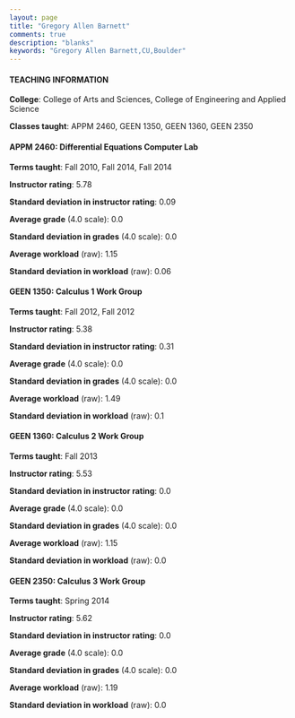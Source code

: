 ```yaml
---
layout: page
title: "Gregory Allen Barnett" 
comments: true
description: "blanks"
keywords: "Gregory Allen Barnett,CU,Boulder"
---
```

<head>
<script src="https://ajax.googleapis.com/ajax/libs/jquery/2.1.3/jquery.min.js"></script>
<script src="https://dl.dropboxusercontent.com/s/pc42nxpaw1ea4o9/highcharts.js?dl=0"></script>
<!-- <script src="../assets/js/highcharts.js"></script> -->
<style type="text/css">@font-face {
	font-family: "Bebas Neue";
	src: url(https://www.filehosting.org/file/details/544349/BebasNeue Regular.otf) format("opentype");
	}
	h1.Bebas { 
		font-family: "Bebas Neue", Verdana, Tahoma;
	}
</style>
</head>
	   
#### TEACHING INFORMATION

**College**: College of Arts and Sciences, College of Engineering and Applied Science

**Classes taught**: APPM 2460, GEEN 1350, GEEN 1360, GEEN 2350

#### APPM 2460: Differential Equations Computer Lab

**Terms taught**: Fall 2010, Fall 2014, Fall 2014

**Instructor rating**: 5.78

**Standard deviation in instructor rating**: 0.09

**Average grade** (4.0 scale): 0.0

**Standard deviation in grades** (4.0 scale): 0.0

**Average workload** (raw): 1.15

**Standard deviation in workload** (raw): 0.06

#### GEEN 1350: Calculus 1 Work Group

**Terms taught**: Fall 2012, Fall 2012

**Instructor rating**: 5.38

**Standard deviation in instructor rating**: 0.31

**Average grade** (4.0 scale): 0.0

**Standard deviation in grades** (4.0 scale): 0.0

**Average workload** (raw): 1.49

**Standard deviation in workload** (raw): 0.1

#### GEEN 1360: Calculus 2 Work Group

**Terms taught**: Fall 2013

**Instructor rating**: 5.53

**Standard deviation in instructor rating**: 0.0

**Average grade** (4.0 scale): 0.0

**Standard deviation in grades** (4.0 scale): 0.0

**Average workload** (raw): 1.15

**Standard deviation in workload** (raw): 0.0

#### GEEN 2350: Calculus 3 Work Group

**Terms taught**: Spring 2014

**Instructor rating**: 5.62

**Standard deviation in instructor rating**: 0.0

**Average grade** (4.0 scale): 0.0

**Standard deviation in grades** (4.0 scale): 0.0

**Average workload** (raw): 1.19

**Standard deviation in workload** (raw): 0.0

